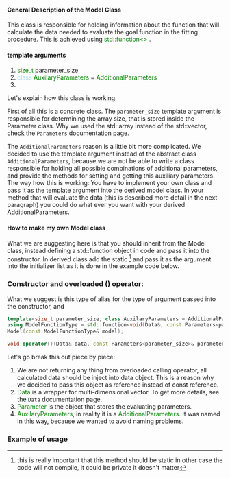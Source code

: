#### General Description of the Model Class

This class is responsible for holding information about the function that will calculate the data needed to evaluate the goal function in the fitting procedure. This is achieved using <span style = "color:green">std::function<> </span>.

#### template arguments

1. <span style = "color:green"> size_t </span> parameter_size
2. <span style="color: lightblue"> class</span></span><span style = "color:green"> AuxilaryParameters </span> = <span style = "color:green"> AdditionalParameters</span>
3.

Let's explain how this class is working.

First of all this is a concrete class. The `parameter_size` template argument is responsible for determining the array size, that is stored inside the Parameter class.
Why we used the std::array instead of the std::vector, check the `Parameters` documentation page.

The `AdditionalParameters` reason is a little bit more complicated. We decided to use the template argument instead of the abstract class `AdditionalParameters`, because we are not be able to write a class responsible for holding all possible combinations of additional parameters, and provide the methods for setting and getting this auxiliary parameters.
The way how this is working: You have to implement your own class and pass it as the template argument into the derived model class. In your method that will evaluate the data (this is described more detail in the next paragraph) you could do what ever you want with your derived AdditionalParameters.

#### How to make my own Model class

What we are suggesting here is that you should inherit from the Model class, instead defining a std::function object in code and pass it into the constructor. In derived class add the static [^1] and pass it as the argument into the initializer list as it is
done in the example code below.

[^1]: this is really important that this method should be static in other case the code will not compile, it could be private it doesn't matter

### Constructor and overloaded () operator:

What we suggest is this type of alias for the type of argument passed into the constructor, and

```cpp
template<size_t parameter_size, class AuxilaryParameters = AdditionalParameters>
using ModelFunctionType = std::function<void(Data&, const Parameters<parameter_size>&, const AuxilaryParameters&)>;
Model(const ModelFunctionType& model);

void operator()(Data& data, const Parameters<parameter_size>& parameters, const AuxilaryParameters& additionalParameters)
```

Let's go break this out piece by piece:

1.  We are not returning any thing from overloaded calling operator, all calculated data should be inject into data object. This is a reason why we decided to pass this object as reference instead of const reference.
2.  <span style = "color: green"> Data </span> is a wrapper for multi-dimensional vector. To get more details, see the `Data` documentation page.
3.  <span style = "color: green"> Parameter </span> is the object that stores the evaluating parameters.
4.  <span style = "color: green"> AuxilaryParameters</span>, in reality it is a <span style = "color: green">AdditionalParameters</span>. It was named in this way, because we wanted to avoid naming problems.

### Example of usage

<!---
All code of declared function will be available in the end of this file, in table of context it will marked as the `Full Code`
This class could be used in in two different ways:

1. By a roll classes
2. By derived classes

We highly suggest to use the second option, your code will be cleaner and more easier to change in the future. But we want to mark it that there is a another way how you can use this class. In both cases we will implement a standard Gaussian function.

### Using this class by roll class:

#### 1. We need to define a function that will calculate the Data, itself.

```cpp
std::unique_ptr<Data> gaussian(const std::vector<double>& arguments, const Parameters<4>& parameters, const AdditionalParameters& additionalParameters)
  {...};
```

#### 2. Declare arguments, parameters and additional parameters

```cpp
std::array<double, 4> referencedArray{ 2, 1, 2, -1 };
Parameters<4> referencedParameters{ referencedArray };
std::vector<double> arguments{ -2, -1, 0, 1, 2 };
AdditionalParameters additionalParameters;

std::function<std::unique_ptr<Data>(const std::vector<double>& arguments, const Parameters<4>& parameters, const AdditionalParameters& additionalParameters)> gaussianFunction = gaussian;
```

#### 3. Invoke the calling operator

```cpp
Model<4> model = Model(gaussianFunction);
std::shared_ptr<Data> calculatedData = model(arguments,referencedParameters,additionalParameters);
```

### Using this class as derived class:

#### 1. Creating a derived class from Model

You could encounter that the function is marked as a static one, it is not a std::function type. But we this code is working, because the implicit conversion, which is generally not a good thing but here we accept it, because we have a control on this, and what is more important we know about this implicit conversion.

```cpp
class GaussianModel : public Model<4> {
public:
    GaussianModel()
      :Model<4>(gaussianFunction) {};

    static std::unique_ptr<Data> gaussianFunction(const std::vector<double>& arguments, const Parameters<4>& parameters, const AdditionalParameters& additionalParameters);

    std::shared_ptr<Data> operator()(const std::vector<double>& arguments, const Parameters<4>& parameters, const AdditionalParameters& additionalParameters);
};
```

#### 2. Creating the shared pointer into the object of class GaussianModel

```cpp
std::array<double, 4> referencedArray{ 2, 1, 2, -1 };
Parameters<4> referencedParameters{ referencedArray };
std::vector<double> arguments{ -2, -1, 0, 1, 2 };

AdditionalParameters additionalParameters;
std::shared_ptr<Model<4>> gaussianModel = std::make_shared<GaussianModel>();
Parameters<4> parameters{ std::array<double, 4>{1, 1, 1, 1} };
SimplexPoint<4> referencedPoint(arguments, parameters, additionalParameters);
referencedPoint.setUp(gaussianModel, chi2ErrorModel);
std::shared_ptr<Data> referencedData = referencedPoint.calculateData();
```

# Full Code

#### Gaussian function

```cpp
std::unique_ptr<Data> gaussian(const std::vector<double>& arguments, const Parameters<4>& parameters, const AdditionalParameters& additionalParameters) {
    std::vector<double> calculatedData;
    calculateData.resize(arguments.size());
    double A = parameters[0], mu = parameters[1], sigma = parameters[2], c = parameters[3];

    for (int i = 0; i < arguments.size(); i++)
    {
        double updatedX = (arguments[i] - mu);
        calculateData[i] = A * exp(-pow(updatedX, 2) / (2 * sigma)) + c;
    }
    return std::make_unique<GaussianData>(arguments, calculateData);
};
```

#### Derived class from Model

```cpp
class GaussianModel : public Model<4> {
public:
    GaussianModel() : Model<4>(gaussianFunction) {};

    static std::unique_ptr<Data> gaussianFunction(const std::vector<double>& arguments, const Parameters<4>& parameters, const AdditionalParameters& additionalParameters)
    {
        std::vector<double> calculateData;
        calculateData.resize(arguments.size());
        double A = parameters[0], mu = parameters[1], sigma = parameters[2], c = parameters[3];

        for (int i = 0; i < arguments.size(); i++)
        {
            double updatedX = (arguments[i] - mu);
            calculateData[i] = A * exp(-pow(updatedX, 2) / (2 * sigma)) + c;
        }
        return std::make_unique<GaussianData>(arguments, calculateData);
    }
    std::shared_ptr<Data> operator()(const std::vector<double>& arguments, const Parameters<4>& parameters, const AdditionalParameters& additionalParameters) {
        return Model::operator()(arguments, parameters, additionalParameters);
    };
};

```
--->
